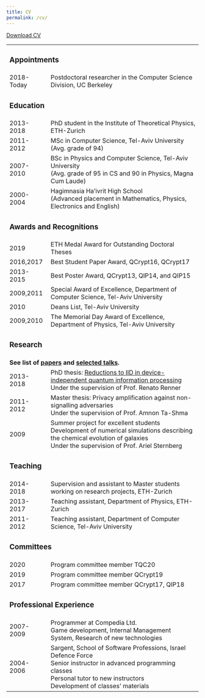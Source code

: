 ```yaml
---
title: CV
permalink: /cv/
---
```


[Download CV](/assets/Rotem_CV.pdf)

<table>

<td colspan="2"> <h3> Appointments </h3> </td>
<tr>
<td class="date">2018-Today</td>
<td>Postdoctoral researcher in the Computer Science Division, UC Berkeley</td>
</tr>

<td colspan="2"> <h3> Education </h3> </td>

<tr>
<td class="date">2013-2018</td>
<td>PhD student in the Institute of Theoretical Physics, ETH-Zurich</td>
</tr>
<tr>
<td class="date">2011-2012</td>
<td>MSc in Computer Science, Tel-Aviv University <br/> (Avg. grade of 94)</td>
</tr>
<tr>
<td class="date">2007-2010</td>
<td>BSc in Physics and Computer Science, Tel-Aviv University <br/> (Avg. grade of 95 in CS and 90 in Physics, Magna Cum Laude) </td>
</tr>
<tr>
<td class="date">2000-2004</td>
<td>Hagimnasia Ha’ivrit High School <br/> (Advanced placement in Mathematics, Physics, Electronics and English) </td>
</tr>


<td colspan="2"> <h3> Awards and Recognitions </h3> </td>

<tr>
<td class="date">2019</td>
<td>ETH Medal Award for Outstanding Doctoral Theses</td>
</tr>
<tr>
<td class="date">2016,2017</td>
<td>Best Student Paper Award, QCrypt16, QCrypt17</td>
</tr>
<tr>
<td class="date">2013-2015</td>
<td>Best Poster Award, QCrypt13, QIP14, and QIP15</td>
</tr>
<tr>
<td class="date">2009,2011</td>
<td>Special Award of Excellence, Department of Computer Science, Tel-Aviv University </td>
</tr>
<tr>
<td class="date">2010</td>
<td>Deans List, Tel-Aviv University </td>
</tr>
<tr>
<td class="date">2009,2010</td>
<td>The Memorial Day Award of Excellence, Department of Physics, Tel-Aviv University </td>
</tr>

<td colspan="2"> <h3> Research </h3> </td>

<tr>
<td colspan="2"> <b> See list of <a href="/research/">papers</a> and <a href="/talks/">selected talks</a>. </b> </td> 
</tr>

<tr>
<td class="date">2013-2018</td>
<td>PhD thesis: <a href="https://arxiv.org/abs/1812.10922"> Reductions to IID in device-independent quantum information processing</a> <br/> Under the supervision of Prof. Renato Renner </td>
</tr>
<tr>
<td class="date">2011-2012</td>
<td>Master thesis: Privacy amplification against non-signalling adversaries <br/> Under the supervision of Prof. Amnon Ta-Shma</td>
</tr>
<tr>
<td class="date">2009</td>
<td>Summer project for excellent students  <br/> Development of numerical simulations describing the chemical evolution of galaxies <br/> Under the supervision of Prof. Ariel Sternberg </td>
</tr>



<td colspan="2"> <h3> Teaching </h3> </td>

<tr>
<td class="date">2014-2018</td>
<td>Supervision and assistant to Master students working on research projects, ETH-Zurich</td>
</tr>
<tr>
<td class="date">2013-2017</td>
<td>Teaching assistant, Department of Physics, ETH-Zurich</td>
</tr>
<tr>
<td class="date">2011-2012</td>
<td>Teaching assistant, Department of Computer Science, Tel-Aviv University </td>
</tr>


<td colspan="2"> <h3> Committees </h3> </td>

<tr>
<td class="date">2020</td>
<td>Program committee member TQC20</td>
</tr>
<tr>
<td class="date">2019</td>
<td>Program committee member QCrypt19</td>
</tr>
<tr>
<td class="date">2017</td>
<td>Program committee member QCrypt17, QIP18</td>
</tr>

<td colspan="2"> <h3> Professional Experience </h3> </td>


<tr>
<td class="date">2007-2009</td>
<td>Programmer at Compedia Ltd. <br/> Game development, Internal Management System, Research of new technologies</td>
</tr>
<tr>
<td class="date">2004-2006</td>
<td>Sargent, School of Software Professions, Israel Defence Force<br/>Senior instructor in advanced programming classes<br/>Personal tutor to new instructors<br/>Development of classes’ materials</td>
</tr>
</table>
